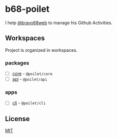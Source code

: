 # b68-poilet

I help [@bravo68web](https://github.com/bravo68web) to manage his Github Activities.

## Workspaces

Project is organized in workspaces.

### packages
- [ ] [core](./packages/core/README.md) - `@poilet/core`
- [ ] [api](./packages/api/README.md) - `@poilet/api`

### apps
- [ ] [cli](./apps/cli/README.md) - `@poilet/cli`

## License

[MIT](./LICENSE)